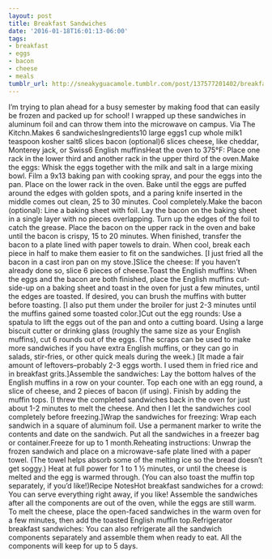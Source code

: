 ```yaml
---
layout: post
title: Breakfast Sandwiches
date: '2016-01-18T16:01:13-06:00'
tags:
- breakfast
- eggs
- bacon
- cheese
- meals
tumblr_url: http://sneakyguacamole.tumblr.com/post/137577201402/breakfast-sandwiches
---
```

I’m trying to plan ahead for a busy semester by making food that can easily be frozen and packed up for school! I wrapped up these sandwiches in aluminum foil and can throw them into the microwave on campus. Via The Kitchn.Makes 6 sandwichesIngredients10 large eggs1 cup whole milk1 teaspoon kosher salt6 slices bacon (optional)6 slices cheese, like cheddar, Monterey jack, or Swiss6 English muffinsHeat the oven to 375°F: Place one rack in the lower third and another rack in the upper third of the oven.Make the eggs: Whisk the eggs together with the milk and salt in a large mixing bowl. Film a 9x13 baking pan with cooking spray, and pour the eggs into the pan. Place on the lower rack in the oven. Bake until the eggs are puffed around the edges with golden spots, and a paring knife inserted in the middle comes out clean, 25 to 30 minutes. Cool completely.Make the bacon (optional): Line a baking sheet with foil. Lay the bacon on the baking sheet in a single layer with no pieces overlapping. Turn up the edges of the foil to catch the grease. Place the bacon on the upper rack in the oven and bake until the bacon is crispy, 15 to 20 minutes. When finished, transfer the bacon to a plate lined with paper towels to drain. When cool, break each piece in half to make them easier to fit on the sandwiches. [I just fried all the bacon in a cast iron pan on my stove.]Slice the cheese: If you haven’t already done so, slice 6 pieces of cheese.Toast the English muffins: When the eggs and the bacon are both finished, place the English muffins cut-side-up on a baking sheet and toast in the oven for just a few minutes, until the edges are toasted. If desired, you can brush the muffins with butter before toasting. [I also put them under the broiler for just 2-3 minutes until the muffins gained some toasted color.]Cut out the egg rounds: Use a spatula to lift the eggs out of the pan and onto a cutting board. Using a large biscuit cutter or drinking glass (roughly the same size as your English muffins), cut 6 rounds out of the eggs. (The scraps can be used to make more sandwiches if you have extra English muffins, or they can go in salads, stir-fries, or other quick meals during the week.) [It made a fair amount of leftovers–probably 2-3 eggs worth. I used them in fried rice and in breakfast grits.]Assemble the sandwiches: Lay the bottom halves of the English muffins in a row on your counter. Top each one with an egg round, a slice of cheese, and 2 pieces of bacon (if using). Finish by adding the muffin tops. [I threw the completed sandwiches back in the oven for just about 1-2 minutes to melt the cheese. And then I let the sandwiches cool completely before freezing.]Wrap the sandwiches for freezing: Wrap each sandwich in a square of aluminum foil. Use a permanent marker to write the contents and date on the sandwich. Put all the sandwiches in a freezer bag or container.Freeze for up to 1 month.Reheating instructions: Unwrap the frozen sandwich and place on a microwave-safe plate lined with a paper towel. (The towel helps absorb some of the melting ice so the bread doesn’t get soggy.) Heat at full power for 1 to 1 ½ minutes, or until the cheese is melted and the egg is warmed through. (You can also toast the muffin top separately, if you’d like!)Recipe NotesHot breakfast sandwiches for a crowd: You can serve everything right away, if you like! Assemble the sandwiches after all the components are out of the oven, while the eggs are still warm. To melt the cheese, place the open-faced sandwiches in the warm oven for a few minutes, then add the toasted English muffin top.Refrigerator breakfast sandwiches: You can also refrigerate all the sandwich components separately and assemble them when ready to eat. All the components will keep for up to 5 days.
